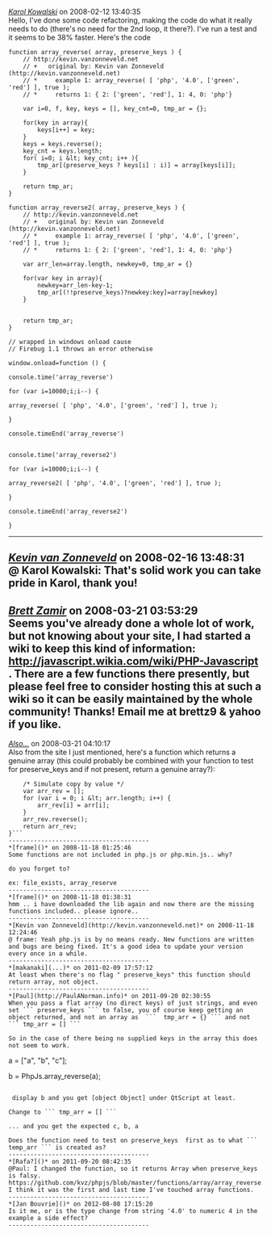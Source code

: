 *[Karol Kowalski]()* on 2008-02-12 13:40:35  
Hello,
I've done some code refactoring, making the code do what it really needs to do (there's no need for the 2nd loop, it there?). I've run a test and it seems to be 38% faster. Here's the code
```
function array_reverse( array, preserve_keys ) {
    // http://kevin.vanzonneveld.net
    // +   original by: Kevin van Zonneveld (http://kevin.vanzonneveld.net)
    // *     example 1: array_reverse( [ 'php', '4.0', ['green', 'red'] ], true );
    // *     returns 1: { 2: ['green', 'red'], 1: 4, 0: 'php'}
 
    var i=0, f, key, keys = [], key_cnt=0, tmp_ar = {};
 
    for(key in array){
        keys[i++] = key;
    }
    keys = keys.reverse();
    key_cnt = keys.length;
    for( i=0; i &lt; key_cnt; i++ ){
        tmp_ar[(preserve_keys ? keys[i] : i)] = array[keys[i]];
    }
 
    return tmp_ar;
}

function array_reverse2( array, preserve_keys ) {
    // http://kevin.vanzonneveld.net
    // +   original by: Kevin van Zonneveld (http://kevin.vanzonneveld.net)
    // *     example 1: array_reverse( [ 'php', '4.0', ['green', 'red'] ], true );
    // *     returns 1: { 2: ['green', 'red'], 1: 4, 0: 'php'}
 
	var arr_len=array.length, newkey=0, tmp_ar = {}
	 
    for(var key in array){
		newkey=arr_len-key-1;
        tmp_ar[(!!preserve_keys)?newkey:key]=array[newkey]
    }
	
    
    return tmp_ar;
}

// wrapped in windows onload cause
// Firebug 1.1 throws an error otherwise

window.onload=function () {

console.time('array_reverse')

for (var i=10000;i;i--) {

array_reverse( [ 'php', '4.0', ['green', 'red'] ], true );

}

console.timeEnd('array_reverse')


console.time('array_reverse2')

for (var i=10000;i;i--) {

array_reverse2( [ 'php', '4.0', ['green', 'red'] ], true );

}

console.timeEnd('array_reverse2')

}
```
---------------------------------------
*[Kevin van Zonneveld](http://kevin.vanzonneveld.net)* on 2008-02-16 13:48:31  
@ Karol Kowalski: That's solid work you can take pride in Karol, thank you!
---------------------------------------
*[Brett Zamir]()* on 2008-03-21 03:53:29  
Seems you've already done a whole lot of work, but not knowing about your site, I had started a wiki to keep this kind of information: http://javascript.wikia.com/wiki/PHP-Javascript . There are a few functions there presently, but please feel free to consider hosting this at such a wiki so it can be easily maintained by the whole community! Thanks! Email me at brettz9 &amp; yahoo if you like.
---------------------------------------
*[Also...]()* on 2008-03-21 04:10:17  
Also from the site I just mentioned, here's a function which returns a genuine array (this could probably be combined with your function to test for preserve_keys and if not present, return a genuine array?):
```function array_reverse(arr) {
	/* Simulate copy by value */
	var arr_rev = [];
	for (var i = 0; i &lt; arr.length; i++) {
		arr_rev[i] = arr[i];
	}
	arr_rev.reverse();
	return arr_rev;
}```
---------------------------------------
*[frame]()* on 2008-11-18 01:25:46  
Some functions are not included in php.js or php.min.js.. why?

do you forget to?

ex: file_exists, array_reserve
---------------------------------------
*[frame]()* on 2008-11-18 01:38:31  
hmm .. i have downloaded the lib again and now there are the missing functions included.. please ignore..
---------------------------------------
*[Kevin van Zonneveld](http://kevin.vanzonneveld.net)* on 2008-11-18 12:24:46  
@ frame: Yeah php.js is by no means ready. New functions are written and bugs are being fixed. It's a good idea to update your version every once in a while.
---------------------------------------
*[makanaki](...)* on 2011-02-09 17:57:12  
At least when there's no flag " preserve_keys" this function should return array, not object. 
---------------------------------------
*[Paul](http://PaulANorman.info)* on 2011-09-20 02:30:55  
When you pass a flat array (no direct keys) of just strings, and even set ``` preserve_keys ``` to false, you of course keep getting an object returned, and not an array as  ```  tmp_arr = {} ``` and not ``` tmp_arr = [] ```

So in the case of there being no supplied keys in the array this does not seem to work.

```

  a = ["a", "b", "c"];
 
  b = PhpJs.array_reverse(a);

```

 display b and you get [object Object] under QtScript at least.

Change to ``` tmp_arr = [] ``` 

... and you get the expected c, b, a

Does the function need to test on preserve_keys  first as to what ``` temp_arr ``` is created as?
---------------------------------------
*[Rafa?]()* on 2011-09-20 08:42:35  
@Paul: I changed the function, so it returns Array when preserve_keys is falsy.
https://github.com/kvz/phpjs/blob/master/functions/array/array_reverse.js
I think it was the first and last time I've touched array functions.
---------------------------------------
*[Jan Bouvrie]()* on 2012-08-08 17:15:20  
Is it me, or is the type change from string '4.0' to numeric 4 in the example a side effect?
---------------------------------------
